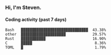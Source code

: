 ### Hi, I'm Steven.

#### Coding activity (past 7 days)
```
Bash   ▓▓▓▓▓▓▓▓▓▓▓▓▓▓▓▓▓▓▓▓▓▓▓▓▓▓▓▓▓▓  43.38%
other  ▓▓▓▓▓▓▓▓▓▓▓▓▓▓▓▓▓▓▓▓            29.57%
Rust   ▓▓▓▓▓▓▓▓▓▓▓                     16.90%
C      ▓▓▓▓▓                            8.36%
TOML   ▓                                1.79%
```
